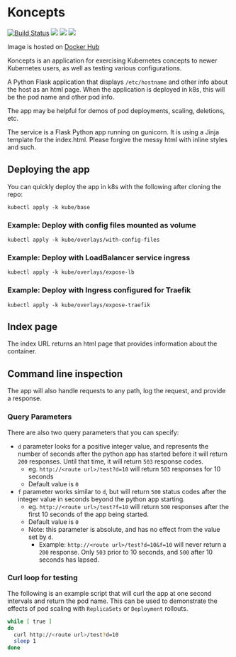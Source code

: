 # Koncepts

[![Build Status](https://travis-ci.org/smrowley/koncepts.svg?branch=master)](https://travis-ci.org/smrowley/koncepts)
[![](https://images.microbadger.com/badges/commit/srowley/koncepts.svg)](https://microbadger.com/images/srowley/koncepts "Get your own commit badge on microbadger.com")
[![](https://images.microbadger.com/badges/image/srowley/koncepts.svg)](https://microbadger.com/images/srowley/koncepts "Get your own image badge on microbadger.com")
[![](https://images.microbadger.com/badges/version/srowley/koncepts.svg)](https://microbadger.com/images/srowley/koncepts "Get your own version badge on microbadger.com")

Image is hosted on [Docker Hub](https://hub.docker.com/r/srowley/koncepts)

Koncepts is an application for exercising Kubernetes concepts to newer Kubernetes users, as well as testing various configurations.

A Python Flask application that displays `/etc/hostname` and other info about the host as an html page. When the application is deployed in k8s, this will be the pod name and other pod info.

The app may be helpful for demos of pod deployments, scaling, deletions, etc.

The service is a Flask Python app running on gunicorn. It is using a Jinja template for the index.html. Please forgive the messy html with inline styles and such.

## Deploying the app

You can quickly deploy the app in k8s with the following after cloning the repo:

```
kubectl apply -k kube/base
```

### Example: Deploy with config files mounted as volume

```
kubectl apply -k kube/overlays/with-config-files
```

### Example: Deploy with LoadBalancer service ingress

```
kubectl apply -k kube/overlays/expose-lb
```

### Example: Deploy with Ingress configured for Traefik

```
kubectl apply -k kube/overlays/expose-traefik
```

## Index page

The index URL returns an html page that provides information about the container.

## Command line inspection

The app will also handle requests to any path, log the request, and provide a response.

### Query Parameters

There are also two query parameters that you can specify:

* `d` parameter looks for a positive integer value, and represents the number of seconds after the python app has started before it will return `200` responses. Until that time, it will return `503` response codes.
  * eg. `http://<route url>/test?d=10` will return `503` responses for 10 seconds
  * Default value is `0`
* `f` parameter works similar to `d`, but will return `500` status codes after the integer value in seconds beyond the python app starting.
  * eg. `http://<route url>/test?f=10` will return `500` responses after the first 10 seconds of the app being started.
  * Default value is `0`
  * Note: this parameter is absolute, and has no effect from the value set by `d`.
    * Example: `http://<route url>/test?d=10&f=10` will never return a `200` response. Only `503` prior to 10 seconds, and `500` after 10 seconds has lapsed.

### Curl loop for testing

The following is an example script that will curl the app at one second intervals and return the pod name. This can be used to demonstrate the effects of pod scaling with `ReplicaSets` or `Deployment` rollouts.

```sh
while [ true ]
do
  curl http://<route url>/test?d=10
  sleep 1
done
```
